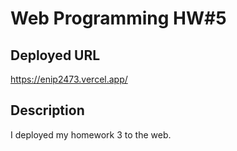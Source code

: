 # Web Programming HW#5

## Deployed URL

https://enip2473.vercel.app/

## Description

I deployed my homework 3 to the web.
